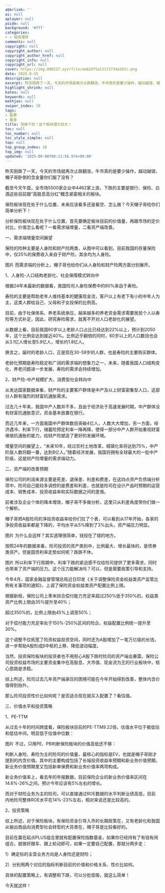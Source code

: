 ```yaml
---
abbrlink: ''
ai: null
aplayer: null
aside: null
background: '#fff'
categories:
- - 投资理财
comments: null
copyright: null
copyright_author: null
copyright_author_href: null
copyright_info: null
copyright_url: null
cover: https://img.090227.xyz/file/ae62475a131f3734a201c.png
date: 2025-8-15
description: null
excerpt: 昨天刚跌了一天，今天的市场就再次止跌翻涨，牛市真的是要少操作，越动越错，帽子哥卧倒的含金量你们服了没有？ 截至今天午盘，全市场5500家企业中4462家上涨，下跌的主要是银行、保险、白酒这些目前跟“高股息高分红”概念紧密相关的板块。 保险板块现在处于什么位置、未来应该看多还是看空、怎么做？今天帽子哥给你们简单分析下！ 分析保险板块现在处于什么位置，首先要确定板块目前的价值量，再跟市场的定价对比。价...
highlight_shrink: null
katex: null
keywords: null
mathjax: null
swiper_index: 10
tags:
- 股票
- 基金
title: 惊掉下巴！这个板块潜力巨大！
toc: null
toc_number: null
toc_style_simple: null
top: null
top_group_index: 10
top_img: null
updated: '2025-09-08T00:11:56.974+08:00'
---
```

昨天刚跌了一天，今天的市场就再次止跌翻涨，牛市真的是要少操作，越动越错，帽子哥卧倒的含金量你们服了没有？

截至今天午盘，全市场5500家企业中4462家上涨，下跌的主要是银行、保险、白酒这些目前跟“高股息高分红”概念紧密相关的板块。

保险板块现在处于什么位置、未来应该看多还是看空、怎么做？今天帽子哥给你们简单分析下！

分析保险板块现在处于什么位置，首先要确定板块目前的价值量，再跟市场的定价对比。价值怎么看呢？一看需求端增量，二看资产端改善。

一、需求端增量空间展望

保险的险种主要是人身险和财产险两类，从图中可以看到，目前我国的存量保险中，仅25%的保费收入来自于财产险，其余均为人身险。

图片
而需求端的分析上，帽子哥也给你们从人身险和财产险两方面分别展开。

1、人身险-人口结构老龄化、社会保障模式转向中

根据24年末最新的数据看，我国险司人身险保费中的80%来自于寿险。

寿险的主要是帮助老年人维持基本的健康现金流，客户以上有老下有小的中年人为主，这类人群给自己、父母和子女投保的比例高。

目前，由于社保体系、养老系统承压，越来越多的养老资金需求需要居民个人以寿险等方式补足，因此，研究寿险需求，就离不开对人口老龄化的展望。

从数据上看，目前我国60岁以上老龄人口占比已经达到22%以上，预计到2050年，这个比例会达到接近40%。比例近乎翻倍的同时，60岁以上的人口数目也会从3.1亿人增长至5.9亿人，增长约1.8亿人。

换言之，届时的老龄人口，正是现在30-59岁的人群，也是寿险的主要购买群体。

老龄化预期是寿险稳定和广阔的需求端的想象力之一，未来，随着我国人口结构变化、养老问题进一步发展，寿险的需求会持续增加。

2、财产险-中产规模扩大、消费型社会转向中

从发达国家数据来看，财产险的主要客户群体是中产及以上财富密集型人口，这部分人群有强烈的财富抗通胀需求。

过去几十年来，我国中产人数并不多，且由于经济处于高速发展时期，中产群体没有财富抗通胀意识，资金基本放置在银行。

而近几年来，一方面我国中产群体数目突破4亿人，人数大大增加，另一方面，经济遇冷、利率下行，储蓄险预定利率一降再降，使得一部分中产人群开始重视财富保值抗通胀的能力，给财产险塑造了更好的发展环境。

增量空间的展望上，“未来10年，经过农村土地改革，城镇化率将达到75%，中产阶层人数将翻一番，达到8亿人。”随着经济发展，我国将拥有全球最大的一批中产阶级，这是财产险增量的需求端动力。

二、资产端的改善预期

保险公司的利润来源主要是死差、退保差、利差和费差，在这四点资产负债端分析项中，险司自己能较多调控的是费差和利差，也就是险司在设计产品时预期的运营成本、销售成本、投资收益率和实际数据之间的差值。

前者涉及企业个体的降本增效，帽子哥不多做分析，这里只从利差角度带你们做一个解析。

帽子哥把A股险司的净投资收益率给你们拉了个表，可以看到从17年开始，各家的净投资收益率都是下降的，平均水平从5%降到了3%出头，资产端压力明显。

图片
为什么会这样？其实道理很简单，钱投在了错的地方。

按照24年的数据来看，险司投资的资产类别中，比例最大、增长最快的，是债券类资产。但是国债利率走势如何呢？跌跌不休。

图片
所以利率下行周期中，利率下跌的紧迫感不仅给险司提供了更多需求，同时也带来了资产端的压力。这个压力能解决吗？可以，但是需要政策引导和支持。

今年4月，国家金融监督管理总局近日印发《关于调整保险资金权益类资产监管比例有关事项的通知》，上调了保险资金权益类资产配置比例上限。

根据新规，保险公司上季末综合偿付能力充足率超过250%低于350%的，权益类资产比例上限由35%提升至40%；

超过350%的，比例上限由45%上调至50%；

对于偿付能力充足率处于150%-250%区间的险企，权益配置比例统一提升至30%。

这个调整不仅拓宽了险资权益投资空间，同时还为A股增加了一笔万亿级的长钱，进一步帮助A股形成β中枢的上移、降低波动幅度。

当然，投资保险板块的投资者也不用担心A股下跌时险司的资产端会暴雷。保险公司投资权益市场的主要资金集中在高股息、大市值、现金流为王的行业板块中，核心思路是求稳。

综上所述，险司过去几年资产端承压的困境可能在今年开始得到改善，整体内含价值得到抬升。

那么险司投资性价比如何呢？是否适合现在就买入配置了？看估值。

三、价值水平和投资策略

1、PE-TTM

从过去十年的时间跨度看，保险板块目前的PE-TTM9.22倍，估值水平位于极低估和低估中间，明显低于估值中位数：

图片
不过，只用PE、PB判断保险板块的价值高低还不够：

判断人身险、寿险为主的险司的价值量，最核心的指标是EV，也就是帽子哥刚才提到的内含价值。其中的主要构成包括了长端投资收益率预期和新业务价值预期，新业务价值预期里又包括新单保费和新业务价值率两项构成。

新业务价值率上，看去年的年报数据，目前保险企业的新业务价值率区间在14.6%-26%之间，预计今年应该有5%左右的增长。

而对于财险业务为主的险司，可以直接通过ROE数据的水平判断业绩高低，目前内地险司整体ROE水平在14%-23%左右，相对来说还是比较高的。

2、投资策略

综上所述，对于保险板块，有保险资金引导入市的长期政策在，又有老龄化和我国从输出商品向消费型社会转型的大背景在，帽子哥是比较看好的。

目前在赢在起点PLUS组合里就有配置保险指数基金，如果你已经持有了有钱有闲组合，就做好跟车、跟上轮动即可，如果一定要自己配置，那就分两步走：

1）确定标的主营业务方向是人身险还是财险；

2）分别用两个对应的指标判断目前的价值和价格关系、性价比如何。

具体的配置策略上，有调整和下跌，可以分批低吸，就这么简单！

今天就这样！
